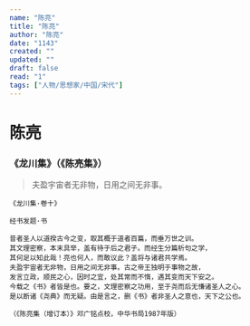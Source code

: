 ```yaml
---
name: "陈亮"
title: "陈亮"
author: "陈亮"
date: "1143"
created: ""
updated: ""
draft: false
read: "1"
tags: ["人物/思想家/中国/宋代"]
---
```


# 陈亮

### 《龙川集》（《陈亮集》）

> 夫盈宇宙者无非物，日用之间无非事。

```
《龙川集·卷十》

经书发题·书

昔者圣人以道揆古今之变，取其概于道者百篇，而垂万世之训。
其文理密察，本末具举，盖有待于后之君子。而经生分篇析句之学，
其何足以知此哉！亮也何人，而敢议此？盖将与诸君共学焉。
夫盈宇宙者无非物，日用之间无非事。古之帝王独明于事物之故，
发言立政，顺民之心，因时之宜，处其常而不惰，遇其变而天下安之。
今载之《书》者皆是也。要之，文理密察之功用，至于尧而后无慊诸圣人之心。
是以断诸《尧典》而无疑。由是言之，删《书》者非圣人之意也，天下之公也。

（《陈亮集（增订本）》邓广铭点校，中华书局1987年版）
```
